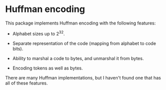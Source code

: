 # Huffman encoding

This package implements Huffman encoding with the following features:


- Alphabet sizes up to 2<sup>32</sup>.

- Separate representation of the code (mapping from alphabet to code bits).

- Ability to marshal a code to bytes, and unmarshal it from bytes.

- Encoding tokens as well as bytes.
 
There are many Huffman implementations, but I haven't found one that has all of these features.
